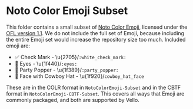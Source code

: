 # Noto Color Emoji Subset

This folder contains a small subset of [Noto Color Emoji](https://fonts.google.com/noto/specimen/Noto+Color+Emoji), licensed under the [OFL version 1.1](LICENSE).
We do not include the full set of Emoji, because including the entire Emoji set would increase the repository size too much.
Included emoji are:

- ✅ Check Mark - \u{2705}/`:white_check_mark:`
- 👀 Eyes - \u{1f440}/`:eyes:`
- 🎉 Party Popper - \u{1f389}/`:party_popper:`
- 🤠 Face with Cowboy Hat - \u{1f920}/`cowboy_hat_face`

These are in the COLR format in `NotoColorEmoji-Subset` and in the CBTF format in `NotoColorEmoji-CBTF-Subset`.
This covers all ways that Emoji are commonly packaged, and both are supported by Vello.

